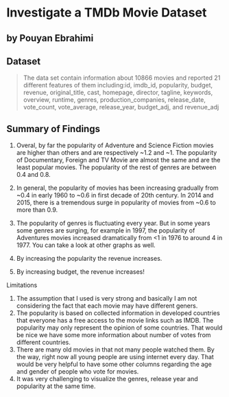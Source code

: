 # Investigate a TMDb Movie Dataset
## by Pouyan Ebrahimi


## Dataset

> The data set contain information about 10866 movies and reported 21 different features of them including:id, imdb_id, popularity, budget, revenue, original_title, cast, homepage, director, tagline, keywords, overview, runtime, genres, production_companies, release_date, vote_count, vote_average, release_year, budget_adj, and revenue_adj


## Summary of Findings

1. Overal, by far the popularity of Adventure and Science Fiction movies are higher than others and are respectively ~1.2 and ~1. The popularity of Documentary, Foreign and TV Movie are almost the same and are the least popular movies. The popularity of the rest of genres are between 0.4 and 0.8.

2. In general, the popularity of movies has been increasing gradually from ~0.4 in early 1960 to ~0.6 in first decade of 20th century. In 2014 and 2015, there is a tremendous surge in popularity of movies from ~0.6 to more than 0.9.

3. The popularity of genres is fluctuating every year. But in some years some genres are surging, for example in 1997, the popularity of Adventures movies increased dramatically from <1 in 1976 to around 4 in 1977. You can take a look at other graphs as well.

4. By increasing the popularity the revenue increases.

5. By increasing budget, the revenue increases!

Limitations
1. The assumption that I used is very strong and basically I am not considering the fact that each movie may have different geners.
2. The popularity is based on collected information in developed countries that everyone has a free access to the movie links such as IMDB. The popularity may only represent the opinion of some countries. That would be nice we have some more information about number of votes from different countries.
3. There are many old movies in that not many people watched them. By the way, right now all young people are using internet every day. That would be very helpful to have some other columns regarding the age and gender of people who vote for movies.
4. It was very challenging to visualize the genres, release year and popularity at the same time.
